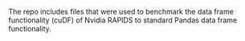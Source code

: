 The repo includes files that were used to benchmark the data frame functionality (cuDF) of Nvidia RAPIDS to standard Pandas data frame functionality.
